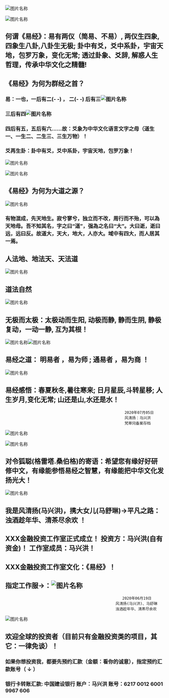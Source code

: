 
![图片名称](https://ss1.bdstatic.com/70cFuXSh_Q1YnxGkpoWK1HF6hhy/it/u=2698595709,4180001214&fm=26&gp=0.jpg)



![图片名称](https://ss2.bdstatic.com/70cFvnSh_Q1YnxGkpoWK1HF6hhy/it/u=1366795921,2807759659&fm=26&gp=0.jpg)

##  何谓《易经》：易有两仪（简易、不易）, 两仪生四象,四象生八卦,八卦生无极; 卦中有爻，爻中系卦，宇宙天地，包罗万象，变化无常; 透过卦象、爻辞, 解惑人生哲理，传承中华文化之精髓!

##  《易经》为何为群经之首？

###  易：一也，一后有二(- -) ， 二(- -) 后有三![图片名称](https://ss2.bdstatic.com/70cFvnSh_Q1YnxGkpoWK1HF6hhy/it/u=4252246436,3176934610&fm=26&gp=0.jpg)


###  三后有四![图片名称](https://ss0.bdstatic.com/70cFvHSh_Q1YnxGkpoWK1HF6hhy/it/u=2555533618,366837278&fm=26&gp=0.jpg)


###  四后有五，五后有六......故：爻象为中华文化语言文字之母（道生一、一生二、二生三、三生万物）！

###  爻再生卦：卦中有爻，爻中系卦，宇宙天地，包罗万象！


![图片名称](https://ss3.bdstatic.com/70cFv8Sh_Q1YnxGkpoWK1HF6hhy/it/u=3415270215,2204104306&fm=26&gp=0.jpg)


![图片名称](https://ss1.bdstatic.com/70cFuXSh_Q1YnxGkpoWK1HF6hhy/it/u=2487844423,1887284738&fm=26&gp=0.jpg)


##  《易经》为何为大道之源？ 
![图片名称](https://ss0.bdstatic.com/70cFuHSh_Q1YnxGkpoWK1HF6hhy/it/u=2160663814,3492482038&fm=26&gp=0.jpg)
###  有物混成，先天地生。寂兮寥兮，独立而不改，周行而不殆，可以為天地母。吾不知其名，字之曰“道”，强為之名曰“大”。大曰逝，逝曰远，远曰反。故道大，天大，地大，人亦大。域中有四大，而人居其一焉。

##  人法地、地法天、天法道 

![图片名称](https://timgsa.baidu.com/timg?image&quality=80&size=b9999_10000&sec=1594355133318&di=0f9d3dc3f30140c549039d629678bdb1&imgtype=0&src=http%3A%2F%2Fp.ssl.qhimg.com%2Ft01b12ddd105ddcbd21.jpg)

##  道法自然 

![图片名称](https://ss0.bdstatic.com/70cFvHSh_Q1YnxGkpoWK1HF6hhy/it/u=4001947757,188900419&fm=26&gp=0.jpg)

##  无极而太极：太极动而生阳, 动极而静, 静而生阴, 静极复动，一动一静, 互为其根！

![图片名称](https://ss2.bdstatic.com/70cFvnSh_Q1YnxGkpoWK1HF6hhy/it/u=201320582,3293173914&fm=26&gp=0.jpg)![图片名称](https://ss0.bdstatic.com/70cFuHSh_Q1YnxGkpoWK1HF6hhy/it/u=4109937544,2958242044&fm=26&gp=0.jpg)

##  易经之道： 明易者 ，易为师 ; 通易者 ，易为商 ！ 
 

![图片名称](https://timgsa.baidu.com/timg?image&quality=80&size=b9999_10000&sec=1595053346275&di=8b26d16f1b53728e50920fa26ffdb692&imgtype=0&src=http%3A%2F%2Fp0.so.qhimgs1.com%2Ft01f42e8709ad2bca6c.jpg)

##  易经感悟：春夏秋冬,暑往寒来; 日月星辰,斗转星移; 人生岁月,变化无常; 山还是山,水还是水！


                                                         2020年07月05日
                                                         风清扬：马兴洪 
                                                         梵蒂冈备案存档
                                                       
                                                         
![图片名称](https://ss2.bdstatic.com/70cFvnSh_Q1YnxGkpoWK1HF6hhy/it/u=2370763301,2095929313&fm=26&gp=0.jpg)


![图片名称](https://ss3.bdstatic.com/70cFv8Sh_Q1YnxGkpoWK1HF6hhy/it/u=1528943626,472704053&fm=26&gp=0.jpg)

##  对令狐聪(格雷塔.桑伯格)的寄语：希望您有缘好好研修中文，有缘能参悟易经之智慧，有缘能把中华文化发扬光大！

![图片名称](https://timgsa.baidu.com/timg?image&quality=80&size=b9999_10000&sec=1595260096968&di=29481a6eaa8d45e8c597fe7d78910be3&imgtype=0&src=http%3A%2F%2Fi.zhulanli.com%2Fssp%2F16670%2Fma%2FC4A5A913-355E-4C1E-8873-0E20B53E5549.jpg)


##  我是风清扬(马兴洪)，携大女儿(马舒琳)->平凡之路：浊酒趁年华、清茶尽余欢 ！

##  XXX金融投资工作室正式成立！ 投资方：马兴洪(自有资金)！ 工作室成员：马兴洪！

##  XXX金融投资工作室文化：《易经》！

 
##  指定工作服->：![图片名称](https://timgsa.baidu.com/timg?image&quality=80&size=b9999_10000&sec=1593960120022&di=86ab8bd523e4f438b408ad5706c6b598&imgtype=0&src=http%3A%2F%2Fimg14.360buyimg.com%2Fn1%2Fs350x449_jfs%2Ft16750%2F349%2F1482944821%2F322663%2Fec59eeb%2F5acc4711N273da68e.jpg%2521cc_350x449.jpg)


                                                        2020年06月19日
                                                     风清扬(马兴洪)、马舒琳
                                                     浊酒趁年华、清茶尽余欢
                                                     
                                                     
![图片名称](https://timgsa.baidu.com/timg?image&quality=80&size=b9999_10000&sec=1595005711300&di=e01b1a3ccbb1f91334e6c2f15aa9284e&imgtype=0&src=http%3A%2F%2Fimg4.99114.com%2Fgroup1%2FM00%2F3A%2FC4%2FwKgGMFctfLKAYOU8AACcTy6iYkY149_600_600.jpg)


##  欢迎全球的投资者（目前只有金融投资类的项目，其它：一律免谈）！
                                 
### 如果你想投资我，都要先预约汇款（金额：看你的诚意），指定预约汇款账号（ ↓ ） 

### 银行卡转账汇款: 中国建设银行 账户：马兴洪  账号：6217 0012 6001 9967 606   



